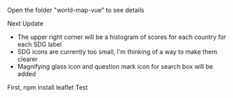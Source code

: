 Open the folder "world-map-vue" to see details

Next Update
- The upper right corner will be a histogram of scores for each country for each SDG label
- SDG icons are currently too small, I'm thinking of a way to make them clearer
- Magnifying glass icon and question mark icon for search box will be added

First,
npm install leaflet
Test